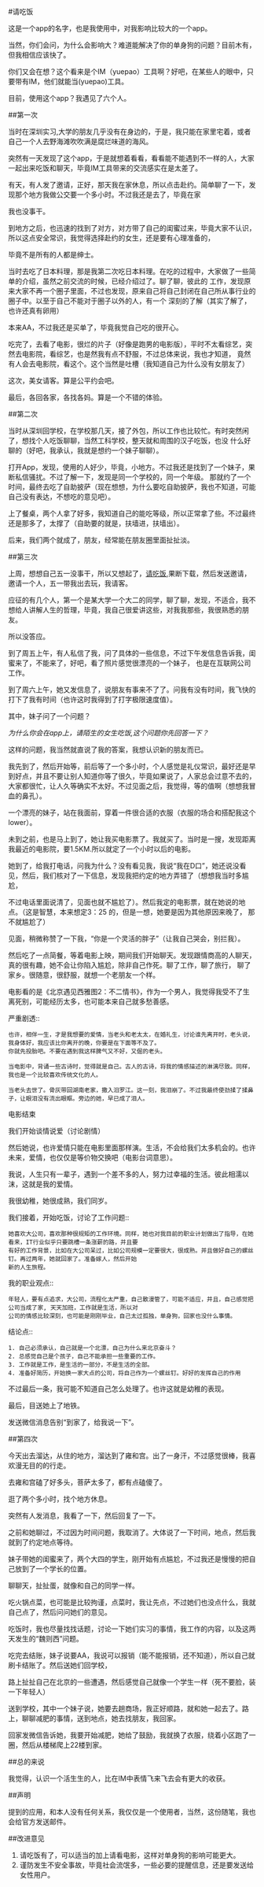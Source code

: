 #请吃饭

这是一个app的名字，也是我使用中，对我影响比较大的一个app。

当然，你们会问，为什么会影响大？难道能解决了你的单身狗的问题？目前木有，但我相信应该快了。

你们又会在想？这个看来是个IM（yuepao）工具啊？好吧，在某些人的眼中，只要带有IM，他们就能当(yuepao)工具。

目前，使用这个app？我遇见了六个人。

##第一次

当时在深圳实习,大学的朋友几乎没有在身边的，于是，我只能在家里宅着，或者自己一个人去野海滩吹吹满是腐烂味道的海风。

突然有一天发现了这个app，于是就想着看看，看看能不能遇到不一样的人，大家一起出来吃饭和聊天，毕竟IM工具带来的交流感实在是太差了。

有天，有人发了邀请，正好，那天我在家休息，所以点击赴约。简单聊了一下，发现那个地方我做公交要一个多小时。不过我还是去了，毕竟在家

我也没事干。

到地方之后，也迅速的找到了对方，对方带了自己的闺蜜过来，毕竟大家不认识，所以这点安全常识，我觉得选择赴约的女生，还是要有心理准备的，

毕竟不是所有的人都是绅士。

当时去吃了日本料理，那是我第二次吃日本料理。在吃的过程中，大家做了一些简单的介绍，虽然之前交流的时候，已经介绍过了。聊了聊，彼此的
工作，发现原来大家不再一个圈子里面，不过也发现，原来自己将自己封闭在自己所从事行业的圈子中。以至于自己不能对于圈子以外的人，有一个
深刻的了解（其实了解了，也许还真有卵用）

本来AA，不过我还是买单了，毕竟我觉自己吃的很开心。

吃完了，去看了电影，很烂的片子（好像是跑男的电影版），平时不太看综艺，突然去电影院，看综艺，也是然我有点不舒服，不过总体来说，我也才知道，
竟然有人会去电影院，看这个。这个当然是吐槽（我知道自己为什么没有女朋友了）

这次，美女请客。算是公平约会吧。

最后，各回各家，各找各妈。算是一个不错的体验。

##第二次

当时从深圳回学校，在学校那几天，接了外包，所以工作也比较忙。有时突然闲了，想找个人吃饭聊聊，当然工科学校，整天就和周围的汉子吃饭，也没
什么好聊的（好吧，我承认，我就是想约一个妹子聊聊）。

打开App，发现，使用的人好少，毕竟，小地方。不过我还是找到了一个妹子，果断私信骚扰。不过了解一下，发现是同一个学校的，同一个年级。
那就约了一个时间，最终去吃了自助披萨（现在想想，为什么要吃自助披萨，我也不知道，可能自己没有表达，不想吃的意见吧）。

上了餐桌，两个人拿了好多，我知道自己的能吃等级，所以正常拿了些。不过最终还是那多了，太撑了（自助要的就是，扶墙进，扶墙出）。

后来，我们两个就成了，朋友，经常能在朋友圈里面扯扯淡。

##第三次

上周，想想自己五一没事干，所以又想起了，[请吃饭](http://www.qingchifan.com/),果断下载，然后发送邀请，邀请一个人，五一带我出去玩，我请客。

应征的有几个人，第一个是某大学一个大二的同学，聊了聊，发现，不适合，我不想给人讲解人生的哲理，毕竟，我自己很爱讲这些，对我我那些，我很熟悉的朋友。

所以没答应。

到了周五上午，有人私信了我，问了具体的一些信息，不过下午发信息告诉我，闺蜜来了，不能来了，好吧，看了照片感觉很漂亮的一个妹子， 也是在互联网公司工作。

到了周六上午，她又发信息了，说朋友有事来不了了。问我有没有时间，我飞快的打下了我有时间（也许这时我得到了打字极限速度值）。

其中，妹子问了一个问题？

*为什么你会在app上，请陌生的女生吃饭,这个问题你先回答一下？*

这样的问题，我当然就直说了我的答案，我想认识新的朋友而已。

我先到了，然后开始等，前后等了一个多小时，个人感觉是礼仪常识，最好还是早到好点，并且不要让别人知道你等了很久，毕竟如果说了，人家总会过意不去的，
大家都很忙，让人久等确实不太好。不过见面之后，我觉得，等的值啊（想想我冒血的鼻孔）。

一个漂亮的妹子，站在我面前，穿着一件很合适的衣服（衣服的场合和搭配我这个lower）。

未到之前，也是马上到了，她让我买电影票了。我就买了。当时是一搜，发现距离我最近的电影院，要1.5KM.所以就定了一个小时以后的电影。

她到了，给我打电话，问我为什么？没有看见我，我说“我在D口”，她还说没看见，然后，我们核对了一下信息，发现我把约定的地方弄错了（想想我当时多尴尬，

不过电话里面说清了，见面也就不尴尬了）。然后我定的电影票，就在她说的地点。（这是智慧，本来想定3：25 的，但是一想，她要是因为其他原因来晚了，
那不就尴尬了）

见面，稍微称赞了一下我，“你是一个灵活的胖子”（让我自己哭会，别拦我）。

然后吃了一点简餐，等着电影上映，期间我们开始聊天。发现跟情商高的人聊天，真的很有趣，她不会让你陷入尴尬，除非自己作死。聊了工作，聊了旅行，
聊了家乡。很随意，很舒服，就想一个老朋友一个样。

电影看的是《北京遇见西雅图2：不二情书》，作为一个男人，我觉得我受不了生离死别，可能经历太多，也可能本来自己就多愁善感。

严重剧透::

    也许，相伴一生，才是我想要的爱情，当老头和老太太，在婚礼生，讨论谁先离开时，老头说，我身体好，我应该比你离开的晚，你要是在下面等不及了。
    你就先投胎吧。不要在遇到我这样脾气又不好，又倔的老头。

    当电影中，背诵一些古诗时，觉得就是自己。古人的古诗，将我的情感描述的淋漓尽致。同样，我也是一个比较喜欢传统文化的人。
    
    当老头去世了。骨灰带回湖南老家，撒入汨罗江。这一刻，我泪崩了。不过我最终使劲揉了揉鼻子，让眼泪没有流出眼眶。旁边的她，早已成了泪人。
    
 电影结束
 
我们开始谈情说爱（讨论剧情）
 
然后她说，也许爱情只能在电影里面那样演。生活，不会给我们太多机会的。也许未来，爱情，也仅仅是等价物交换吧（电影台词意思）。

我说，人生只有一辈子，遇到一个差不多的人，努力过幸福的生活。彼此相濡以沫，这就是我的爱情。

我很幼稚，她很成熟，我们同岁。

我们接着，开始吃饭，讨论了工作问题::

    她喜欢大公司，喜欢那种很规矩的工作环境。同样，她也对我目前的职业计划做出了指导，在她看来，IT行业似乎只要跳槽一条涨薪的路，并且要
    有好的工作背景，比如在大公司呆过，比如公司规模一定要很大，很成熟。并且做好自己的螺丝钉。再过两年，她就回家了。准备嫁人，然后开始
    新的人生旅程。
    
我的职业观点::

    年轻人，要有点追求，大公司，流程化太严重，自己散漫管了，可能不适应，并且，自己感觉把公司当成了家, 天天加班，工作就是生活，所以对
    公司的情感比较深刻，也可能是刚刚毕业，自己太过孤独，单身狗，回家也没什么事情。
    
结论点::

    1. 自己必须承认，自己就是一个北漂，自己为什么来北京奋斗？
    2. 总感觉自己是个孩子，自己不能承担一些重要的工作。
    3. 工作就是工作，是生活的一部分，不是生活的全部。
    4. 准备好简历，开始换一家大点的公司，将自己作为一个螺丝钉。好好的发挥自己的作用
    
不过最后一条，我可能不知道自己怎么处理了。也许这就是幼稚的表现。

最后，目送她上了地铁。

发送微信消息告别“到家了，给我说一下”。

##第四次

今天出去溜达，从住的地方，溜达到了雍和宫。出了一身汗，不过感觉很棒，我喜欢漫无目的的行走。

去雍和宫磕了好多头，菩萨太多了，都有点磕傻了。

逛了两个多小时，找个地方休息。

突然有人发消息，我看了一下，然后回复了一下。

之前和她聊过，不过因为时间问题，我取消了。大体说了一下时间，地点，然后我就到了约定地点等待。

妹子带她的闺蜜来了，两个大四的学生，刚开始有点尴尬，不过我还是慢慢的把自己放到了一个学长的位置。

聊聊天，扯扯蛋，就像和自己的同学一样。

吃火锅点菜，也可能是比较拘谨，点菜时，我让先点，不过她们也没点什么，我就自己点了，然后问问她们的意见。

吃饭时，我也尽量找找话题，讨论一下她们实习的事情，我工作的内容，以及这两天发生的“魏则西”问题。

吃完去结账，妹子说要AA，我说可以报销（能不能报销，还不知道），所以自己就刷卡结账了。然后送她们回学校，

路上扯扯自己在北京的一些遭遇，然后感觉自己就像一个学生一样（死不要脸，装一下年轻人）

送到学校，其中一个妹子说，她要去趟商场，我正好顺路，就和她一起去了。路上，聊聊减肥的事情，送到地点，她去找朋友，我回家。

回家发微信告诉她，我要开始减肥，她给了鼓励，我就换了衣服，绕着小区跑了一圈，然后从楼梯爬上22楼到家。


##总的来说

我觉得，认识一个活生生的人，比在IM中表情飞来飞去会有更大的收获。

##声明

提到的应用，和本人没有任何关系，我仅仅是一个使用者，当然，这份随笔，我也会给官方发送邮件。

##改进意见

1. 请吃饭有了，可以适当的加上请看电影，这样对单身狗的影响可能更大。
2. 谨防发生不安全事故，毕竟社会流氓多，一些必要的提醒信息，还是要发送给女性用户。

